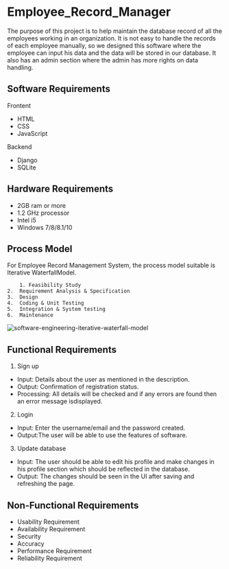 # Employee_Record_Manager

The purpose of this project is to help maintain the database record of all the employees working in an organization. It is not easy to handle the records of each employee manually, so we designed this software where the employee can input his data and the data will be stored in our database. It also has an admin section where the admin has more rights on data handling.


## Software Requirements

Frontent
 - HTML
 - CSS
 - JavaScript

Backend
 - Django
 - SQLite

## Hardware Requirements
 - 2GB ram or more
 - 1.2 GHz processor 
 - Intel i5 
 - Windows 7/8/8.1/10


## Process Model
For Employee Record Management System, the process model suitable is Iterative WaterfallModel.


    	1. Feasibility Study
	2.  Requirement Analysis & Specification
	3.  Design
	4.  Coding & Unit Testing
	5.  Integration & System testing
	6.  Maintenance 

![software-engineering-iterative-waterfall-model](https://media.geeksforgeeks.org/wp-content/uploads/Screenshot-2-5.png)

## Functional Requirements

1. Sign up 
- Input: Details about the user as mentioned in the description.
- Output: Confirmation of registration status.
- Processing: All details will be checked and if any errors are found then an error message isdisplayed.
2. Login 
- Input: Enter the username/email and the password created.
- Output:The user will be able to use the features of software.
3. Update database
- Input: The user should be able to edit his profile and make changes in his profile section which should be reflected in the database.
- Output: The changes should be seen in the UI after saving and refreshing the page.

## Non-Functional Requirements

- Usability Requirement
- Availability Requirement 
- Security
- Accuracy
- Performance Requirement
- Reliability Requirement

